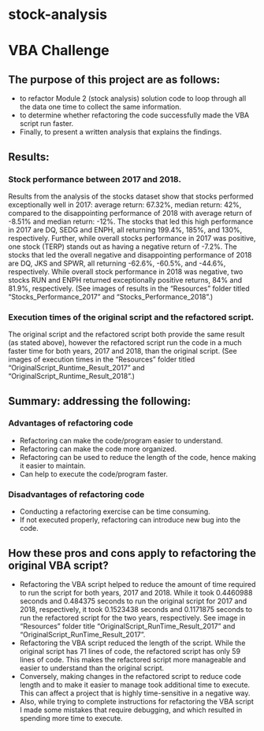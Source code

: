 # stock-analysis

# VBA Challenge

## The purpose of this project are as follows: 

- to refactor Module 2 (stock analysis) solution code to loop through all the data one time to collect the same information. 
- to determine whether refactoring the code successfully made the VBA script run faster.
- Finally, to present a written analysis that explains the findings.

## Results: 

### Stock performance between 2017 and 2018.
Results from the analysis of the stocks dataset show that stocks performed exceptionally well in 2017: average return: 67.32%, median return: 42%, compared to the disappointing performance of 2018 with average return of -8.51% and median return: -12%. 
The stocks that led this high performance in 2017 are DQ, SEDG and ENPH, all returning 199.4%, 185%, and 130%, respectively. Further, while overall stocks performance in 2017 was positive, one stock (TERP) stands out as having a negative return of -7.2%.
The stocks that led the overall negative and disappointing performance of 2018 are DQ, JKS and SPWR, all returning -62.6%, -60.5%, and -44.6%, respectively. While overall stock performance in 2018 was negative, two stocks  RUN and ENPH returned exceptionally positive returns, 84% and 81.9%, respectively.
(See images of results in the “Resources” folder titled “Stocks_Performance_2017” and “Stocks_Performance_2018”.)

### Execution times of the original script and the refactored script.
The original script and the refactored script both provide the same result (as stated above), however the refactored script run the code in a much faster time for both years, 2017 and 2018, than the original script.
(See images of execution times in the “Resources” folder titled “OriginalScript_Runtime_Result_2017” and “OriginalScript_Runtime_Result_2018”.)

## Summary: addressing the following:

### Advantages of refactoring code
- Refactoring can make the code/program easier to understand.
- Refactoring can make the code more organized.
- Refactoring can be used to reduce the length of the code, hence making it easier to maintain.
- Can help to execute the code/program faster.

### Disadvantages of refactoring code
- Conducting a refactoring exercise can be time consuming.
- If not executed properly, refactoring can introduce new bug into the code.

## How these pros and cons apply to refactoring the original VBA script?
- Refactoring the VBA script helped to reduce the amount of time required to run the script for both years, 2017 and 2018. While it took 0.4460988 seconds and 0.484375 seconds to run the original script for 2017 and 2018, respectively, it took 0.1523438 seconds and 0.1171875 seconds to run the refactored script for the two years, respectively. See image in “Resources” folder title “OriginalScript_RunTime_Result_2017” and “OriginalScript_RunTime_Result_2017”.
- Refactoring the VBA script reduced the length of the script. While the original script has 71 lines of code, the refactored script has only 59 lines of code. This makes the refactored script more manageable and easier to understand than the original script.
- Conversely, making changes in the refactored script to reduce code length and to make it easier to manage took additional time to execute. This can affect a project that is highly time-sensitive in a negative way.
- Also, while trying to complete instructions for refactoring the VBA script I made some mistakes that require debugging, and which resulted in spending more time to execute. 

